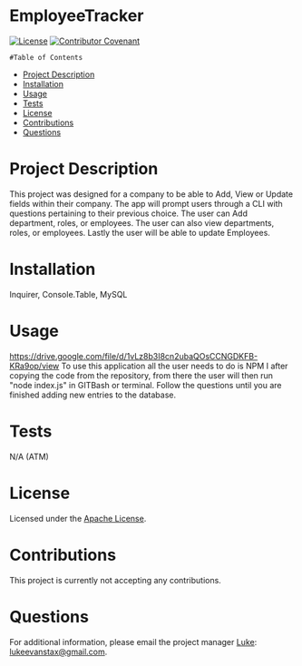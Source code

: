 # EmployeeTracker

  [![License](https://img.shields.io/badge/License-Apache%202.0-blue.svg)](https://opensource.org/licenses/Apache-2.0) [![Contributor Covenant](https://img.shields.io/badge/Contributor%20Covenant-v2.0%20adopted-ff69b4.svg)](https://www.contributor-covenant.org/version/2/0/code_of_conduct/)

    #Table of Contents 
  * [Project Description](#project-description)
  * [Installation](#installation)
  * [Usage](#usage)
  * [Tests](#tests)
  * [License](license)
  * [Contributions](contributions)
  * [Questions](#questions)

  # Project Description
This project was designed for a company to be able to Add, View or Update fields within their company.  The app will prompt users through a CLI with questions pertaining to their previous choice. The user can Add department, roles, or employees.  The user can also view departments, roles, or employees.  Lastly the user will be able to update Employees.

# Installation
Inquirer, Console.Table, MySQL
# Usage
https://drive.google.com/file/d/1vLz8b3I8cn2ubaQOsCCNGDKFB-KRa9op/view
To use this application all the user needs to do is NPM I after copying the code from the repository, from there the user will then run "node index.js" in GITBash or terminal.  Follow the questions until you are finished adding new entries to the database.
# Tests
N/A (ATM)
# License
Licensed under the [Apache License](https://spdx.org/licenses/Apache-2.0.html).
# Contributions
This project is currently not accepting any contributions.
# Questions

For additional information, please email the project manager [Luke](https://github.com/TheWintersFox/): lukeevanstax@gmail.com.

